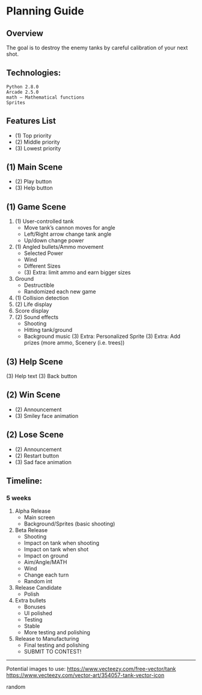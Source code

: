 # Planning Guide

## Overview
The goal is to destroy the enemy tanks by careful calibration of your next shot.

## Technologies: 

```
Python 2.8.0
Arcade 2.5.0
math — Mathematical functions
Sprites
```

## Features List
- (1) Top priority
- (2) Middle priority
- (3) Lowest priority 

## (1) Main Scene
- (2) Play button
- (3) Help button

## (1) Game Scene
1. (1) User-controlled tank     
    - Move tank’s cannon moves for angle
    - Left/Right arrow change tank angle
    - Up/down change power
2. (1) Angled bullets/Ammo movement
    - Selected Power
    - Wind
    - Different Sizes
    - (3) Extra: limit ammo and earn bigger sizes
3. Ground
    - Destructible
    - Randomized each new game
4. (1) Collision detection
5. (2) Life display
6.  Score display
7. (2) Sound effects
    - Shooting
    - Hitting tank/ground
    - Background music
(3) Extra: Personalized Sprite 
(3) Extra: Add prizes (more ammo, Scenery (i.e. trees))

## (3) Help Scene
(3) Help text
(3) Back button

## (2) Win Scene
- (2) Announcement
- (3) Smiley face animation

## (2) Lose Scene
- (2) Announcement
- (2) Restart button
- (3) Sad face animation


## Timeline: 
### 5 weeks
1. Alpha Release
    - Main screen
    -  Background/Sprites (basic shooting)
2. Beta Release 
   - Shooting
   - Impact on tank when shooting
   - Impact on tank when shot
   - Impact on ground
   - Aim/Angle/MATH
   - Wind
   - Change each turn
   - Random int
3. Release Candidate
   - Polish
4. Extra bullets
   - Bonuses
   - UI polished
   - Testing
   - Stable
   - More testing and polishing
5. Release to Manufacturing
   - Final testing and polishing
   - SUBMIT TO CONTEST!

<hr>

Potential images to use: 
https://www.vecteezy.com/free-vector/tank
https://www.vecteezy.com/vector-art/354057-tank-vector-icon

random 

